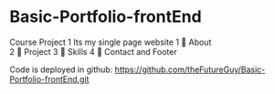 # Basic-Portfolio-frontEnd
Course Project 1
Its my single page website
	1  About  
  2  Project
  3  Skills 
  4  Contact and Footer
  
   


Code is deployed in github: 
https://github.com/theFutureGuy/Basic-Portfolio-frontEnd.git

